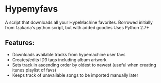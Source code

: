 # Hypemyfavs
A script that downloads all your HypeMachine favorites. 
  Borrowed initially from fzakaria's python script, but with added goodies
  Uses Python 2.7+

## Features:
- Downloads available tracks from hypemachine user favs
- Creates/edits ID3 tags including album artwork
- Sets track in ascending order by oldest to newest (useful when creating itunes playlist of favs)
- Keeps track of unavailable songs to be imported manually later
